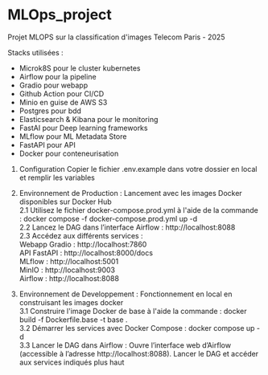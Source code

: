 # MLOps_project

Projet MLOPS sur la classification d'images 
Telecom Paris - 2025

Stacks utilisées :
- Microk8S pour le cluster kubernetes
- Airflow pour la pipeline
- Gradio pour webapp
- Github Action pour CI/CD
- Minio en guise de AWS S3
- Postgres pour bdd
- Elasticsearch & Kibana pour le monitoring
- FastAI pour Deep learning frameworks 
- MLflow pour ML Metadata Store 
- FastAPI pour API
- Docker pour conteneurisation 

1. Configuration
Copier le fichier .env.example dans votre dossier en local et remplir les variables

2. Environnement de Production : Lancement avec les images Docker disponibles sur Docker Hub  
2.1 Utilisez le fichier docker-compose.prod.yml à l'aide de la commande : 
docker compose -f docker-compose.prod.yml up -d  
2.2 Lancez le DAG dans l’interface Airflow : http://localhost:8088  
2.3 Accédez aux différents services :  
    Webapp Gradio : http://localhost:7860  
    API FastAPI : http://localhost:8000/docs  
    MLflow : http://localhost:5001  
    MinIO : http://localhost:9003  
    Airflow : http://localhost:8088  

3. Environnement de Developpement : Fonctionnement en local en construisant les images docker   
3.1⁠ ⁠Construire l'image Docker de base à l'aide la commande : 
docker build -f Dockerfile.base -t base .  
3.2⁠ ⁠Démarrer les services avec Docker Compose : 
docker compose up -d  
3.3⁠ ⁠Lancer le DAG dans Airflow :
Ouvre l’interface web d’Airflow (accessible à l’adresse http://localhost:8088). Lancer le DAG et accéder aux services indiqués plus haut  



